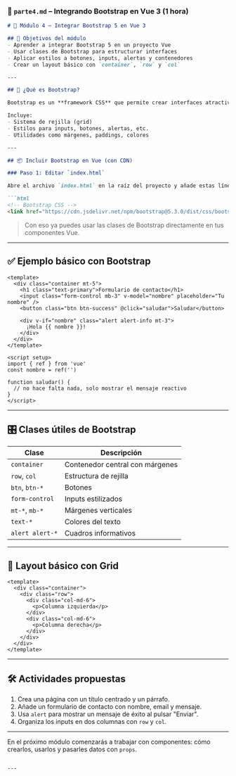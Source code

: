 
### 📂 `parte4.md` – Integrando Bootstrap en Vue 3 (1 hora)

````markdown
# 🎨 Módulo 4 – Integrar Bootstrap 5 en Vue 3

## 🎯 Objetivos del módulo
- Aprender a integrar Bootstrap 5 en un proyecto Vue
- Usar clases de Bootstrap para estructurar interfaces
- Aplicar estilos a botones, inputs, alertas y contenedores
- Crear un layout básico con `container`, `row` y `col`

---

## 🚀 ¿Qué es Bootstrap?

Bootstrap es un **framework CSS** que permite crear interfaces atractivas y responsivas fácilmente.

Incluye:
- Sistema de rejilla (grid)
- Estilos para inputs, botones, alertas, etc.
- Utilidades como márgenes, paddings, colores

---

## 📦 Incluir Bootstrap en Vue (con CDN)

### Paso 1: Editar `index.html`

Abre el archivo `index.html` en la raíz del proyecto y añade estas líneas en el `<head>`:

```html
<!-- Bootstrap CSS -->
<link href="https://cdn.jsdelivr.net/npm/bootstrap@5.3.0/dist/css/bootstrap.min.css" rel="stylesheet">
````

> Con eso ya puedes usar las clases de Bootstrap directamente en tus componentes Vue.

---

## ✅ Ejemplo básico con Bootstrap

```vue
<template>
  <div class="container mt-5">
    <h1 class="text-primary">Formulario de contacto</h1>
    <input class="form-control mb-3" v-model="nombre" placeholder="Tu nombre" />
    <button class="btn btn-success" @click="saludar">Saludar</button>

    <div v-if="nombre" class="alert alert-info mt-3">
      ¡Hola {{ nombre }}!
    </div>
  </div>
</template>

<script setup>
import { ref } from 'vue'
const nombre = ref('')

function saludar() {
  // no hace falta nada, solo mostrar el mensaje reactivo
}
</script>
```

---

## 🎛 Clases útiles de Bootstrap

| Clase           | Descripción                     |
| --------------- | ------------------------------- |
| `container`     | Contenedor central con márgenes |
| `row`, `col`    | Estructura de rejilla           |
| `btn`, `btn-*`  | Botones                         |
| `form-control`  | Inputs estilizados              |
| `mt-*`, `mb-*`  | Márgenes verticales             |
| `text-*`        | Colores del texto               |
| `alert alert-*` | Cuadros informativos            |

---

## 📐 Layout básico con Grid

```vue
<template>
  <div class="container">
    <div class="row">
      <div class="col-md-6">
        <p>Columna izquierda</p>
      </div>
      <div class="col-md-6">
        <p>Columna derecha</p>
      </div>
    </div>
  </div>
</template>
```

---

## 🛠 Actividades propuestas

1. Crea una página con un título centrado y un párrafo.
2. Añade un formulario de contacto con nombre, email y mensaje.
3. Usa `alert` para mostrar un mensaje de éxito al pulsar "Enviar".
4. Organiza los inputs en dos columnas con `row` y `col`.

---

En el próximo módulo comenzarás a trabajar con componentes: cómo crearlos, usarlos y pasarles datos con `props`.

```

---
